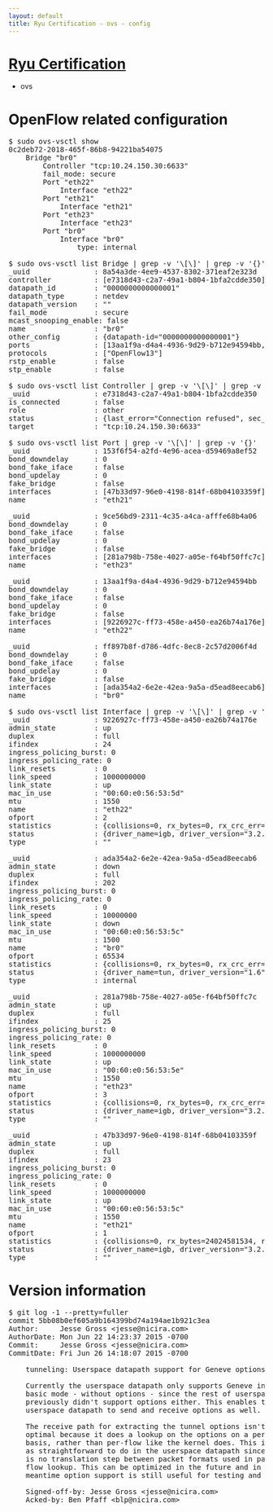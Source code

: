 ```yaml
---
layout: default
title: Ryu Certification - ovs - config
---
```

# [Ryu Certification](http://osrg.github.io/ryu/certification.html)
* ovs 

# OpenFlow related configuration
<pre>
$ sudo ovs-vsctl show
0c2deb72-2018-465f-86b8-94221ba54075
    Bridge "br0"
        Controller "tcp:10.24.150.30:6633"
        fail_mode: secure
        Port "eth22"
            Interface "eth22"
        Port "eth21"
            Interface "eth21"
        Port "eth23"
            Interface "eth23"
        Port "br0"
            Interface "br0"
                type: internal

$ sudo ovs-vsctl list Bridge | grep -v '\[\]' | grep -v '{}'
_uuid               : 8a54a3de-4ee9-4537-8302-371eaf2e323d
controller          : [e7318d43-c2a7-49a1-b804-1bfa2cdde350]
datapath_id         : "0000000000000001"
datapath_type       : netdev
datapath_version    : "<built-in>"
fail_mode           : secure
mcast_snooping_enable: false
name                : "br0"
other_config        : {datapath-id="0000000000000001"}
ports               : [13aa1f9a-d4a4-4936-9d29-b712e94594bb, 153f6f54-a2fd-4e96-acea-d59469a8ef52, 9ce56bd9-2311-4c35-a4ca-afffe68b4a06, ff897b8f-d786-4dfc-8ec8-2c57d2006f4d]
protocols           : ["OpenFlow13"]
rstp_enable         : false
stp_enable          : false

$ sudo ovs-vsctl list Controller | grep -v '\[\]' | grep -v '{}'
_uuid               : e7318d43-c2a7-49a1-b804-1bfa2cdde350
is_connected        : false
role                : other
status              : {last_error="Connection refused", sec_since_disconnect="2", state=BACKOFF}
target              : "tcp:10.24.150.30:6633"

$ sudo ovs-vsctl list Port | grep -v '\[\]' | grep -v '{}'
_uuid               : 153f6f54-a2fd-4e96-acea-d59469a8ef52
bond_downdelay      : 0
bond_fake_iface     : false
bond_updelay        : 0
fake_bridge         : false
interfaces          : [47b33d97-96e0-4198-814f-68b04103359f]
name                : "eth21"

_uuid               : 9ce56bd9-2311-4c35-a4ca-afffe68b4a06
bond_downdelay      : 0
bond_fake_iface     : false
bond_updelay        : 0
fake_bridge         : false
interfaces          : [281a798b-758e-4027-a05e-f64bf50ffc7c]
name                : "eth23"

_uuid               : 13aa1f9a-d4a4-4936-9d29-b712e94594bb
bond_downdelay      : 0
bond_fake_iface     : false
bond_updelay        : 0
fake_bridge         : false
interfaces          : [9226927c-ff73-458e-a450-ea26b74a176e]
name                : "eth22"

_uuid               : ff897b8f-d786-4dfc-8ec8-2c57d2006f4d
bond_downdelay      : 0
bond_fake_iface     : false
bond_updelay        : 0
fake_bridge         : false
interfaces          : [ada354a2-6e2e-42ea-9a5a-d5ead8eecab6]
name                : "br0"

$ sudo ovs-vsctl list Interface | grep -v '\[\]' | grep -v '{}'
_uuid               : 9226927c-ff73-458e-a450-ea26b74a176e
admin_state         : up
duplex              : full
ifindex             : 24
ingress_policing_burst: 0
ingress_policing_rate: 0
link_resets         : 0
link_speed          : 1000000000
link_state          : up
mac_in_use          : "00:60:e0:56:53:5d"
mtu                 : 1550
name                : "eth22"
ofport              : 2
statistics          : {collisions=0, rx_bytes=0, rx_crc_err=0, rx_dropped=0, rx_errors=0, rx_frame_err=0, rx_over_err=0, rx_packets=0, tx_bytes=18089315792, tx_dropped=0, tx_errors=0, tx_packets=12064077}
status              : {driver_name=igb, driver_version="3.2.10-k", firmware_version="2.10-9"}
type                : ""

_uuid               : ada354a2-6e2e-42ea-9a5a-d5ead8eecab6
admin_state         : down
duplex              : full
ifindex             : 202
ingress_policing_burst: 0
ingress_policing_rate: 0
link_resets         : 0
link_speed          : 10000000
link_state          : down
mac_in_use          : "00:60:e0:56:53:5c"
mtu                 : 1500
name                : "br0"
ofport              : 65534
statistics          : {collisions=0, rx_bytes=0, rx_crc_err=0, rx_dropped=0, rx_errors=0, rx_frame_err=0, rx_over_err=0, rx_packets=0, tx_bytes=0, tx_dropped=0, tx_errors=0, tx_packets=0}
status              : {driver_name=tun, driver_version="1.6", firmware_version="N/A"}
type                : internal

_uuid               : 281a798b-758e-4027-a05e-f64bf50ffc7c
admin_state         : up
duplex              : full
ifindex             : 25
ingress_policing_burst: 0
ingress_policing_rate: 0
link_resets         : 0
link_speed          : 1000000000
link_state          : up
mac_in_use          : "00:60:e0:56:53:5e"
mtu                 : 1550
name                : "eth23"
ofport              : 3
statistics          : {collisions=0, rx_bytes=0, rx_crc_err=0, rx_dropped=0, rx_errors=0, rx_frame_err=0, rx_over_err=0, rx_packets=0, tx_bytes=1176922500, tx_dropped=0, tx_errors=0, tx_packets=784615}
status              : {driver_name=igb, driver_version="3.2.10-k", firmware_version="2.10-9"}
type                : ""

_uuid               : 47b33d97-96e0-4198-814f-68b04103359f
admin_state         : up
duplex              : full
ifindex             : 23
ingress_policing_burst: 0
ingress_policing_rate: 0
link_resets         : 0
link_speed          : 1000000000
link_state          : up
mac_in_use          : "00:60:e0:56:53:5c"
mtu                 : 1550
name                : "eth21"
ofport              : 1
statistics          : {collisions=0, rx_bytes=24024581534, rx_crc_err=0, rx_dropped=0, rx_errors=0, rx_frame_err=0, rx_over_err=0, rx_packets=16026376, tx_bytes=0, tx_dropped=0, tx_errors=0, tx_packets=0}
status              : {driver_name=igb, driver_version="3.2.10-k", firmware_version="2.10-9"}
type                : ""
</pre>

# Version information
<pre>
$ git log -1 --pretty=fuller
commit 5bb08b0ef605a9b164399bd74a194ae1b921c3ea
Author:     Jesse Gross &lt;jesse@nicira.com&gt;
AuthorDate: Mon Jun 22 14:23:37 2015 -0700
Commit:     Jesse Gross &lt;jesse@nicira.com&gt;
CommitDate: Fri Jun 26 14:18:07 2015 -0700

    tunneling: Userspace datapath support for Geneve options.
    
    Currently the userspace datapath only supports Geneve in a
    basic mode - without options - since the rest of userspace
    previously didn't support options either. This enables the
    userspace datapath to send and receive options as well.
    
    The receive path for extracting the tunnel options isn't entirely
    optimal because it does a lookup on the options on a per-packet
    basis, rather than per-flow like the kernel does. This is not
    as straightforward to do in the userspace datapath since there
    is no translation step between packet formats used in packet vs.
    flow lookup. This can be optimized in the future and in the
    meantime option support is still useful for testing and simulation.
    
    Signed-off-by: Jesse Gross &lt;jesse@nicira.com&gt;
    Acked-by: Ben Pfaff &lt;blp@nicira.com&gt;
</pre>
